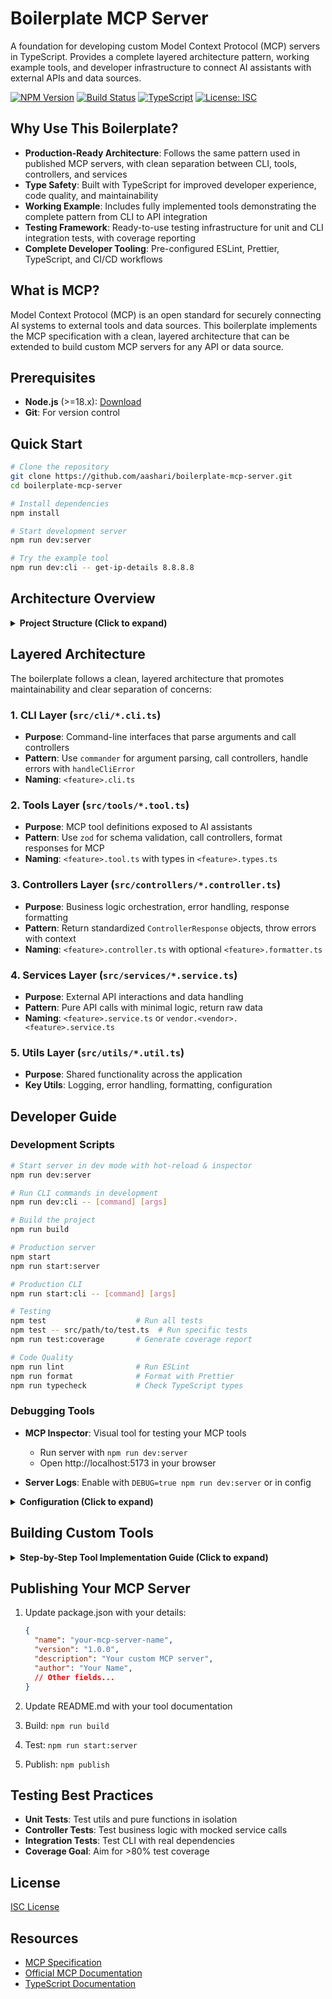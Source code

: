 # Boilerplate MCP Server

A foundation for developing custom Model Context Protocol (MCP) servers in TypeScript. Provides a complete layered architecture pattern, working example tools, and developer infrastructure to connect AI assistants with external APIs and data sources.

[![NPM Version](https://img.shields.io/npm/v/@aashari/boilerplate-mcp-server)](https://www.npmjs.com/package/@aashari/boilerplate-mcp-server)
[![Build Status](https://img.shields.io/github/workflow/status/aashari/boilerplate-mcp-server/CI)](https://github.com/aashari/boilerplate-mcp-server/actions)
[![TypeScript](https://img.shields.io/badge/TypeScript-5.0%2B-blue)](https://www.typescriptlang.org/)
[![License: ISC](https://img.shields.io/badge/License-ISC-blue.svg)](https://opensource.org/licenses/ISC)

## Why Use This Boilerplate?

- **Production-Ready Architecture**: Follows the same pattern used in published MCP servers, with clean separation between CLI, tools, controllers, and services
- **Type Safety**: Built with TypeScript for improved developer experience, code quality, and maintainability
- **Working Example**: Includes fully implemented tools demonstrating the complete pattern from CLI to API integration
- **Testing Framework**: Ready-to-use testing infrastructure for unit and CLI integration tests, with coverage reporting
- **Complete Developer Tooling**: Pre-configured ESLint, Prettier, TypeScript, and CI/CD workflows

## What is MCP?

Model Context Protocol (MCP) is an open standard for securely connecting AI systems to external tools and data sources. This boilerplate implements the MCP specification with a clean, layered architecture that can be extended to build custom MCP servers for any API or data source.

## Prerequisites

- **Node.js** (>=18.x): [Download](https://nodejs.org/)
- **Git**: For version control

## Quick Start

```bash
# Clone the repository
git clone https://github.com/aashari/boilerplate-mcp-server.git
cd boilerplate-mcp-server

# Install dependencies
npm install

# Start development server
npm run dev:server

# Try the example tool
npm run dev:cli -- get-ip-details 8.8.8.8
```

## Architecture Overview

<details>
<summary><b>Project Structure (Click to expand)</b></summary>

```
src/
├── cli/              # Command-line interfaces
│   ├── index.ts      # CLI entry point
│   └── *.cli.ts      # Feature-specific CLI modules
├── controllers/      # Business logic
│   └── *.controller.ts  # Feature controllers
├── services/         # External API interactions
│   └── *.service.ts  # Service modules
├── tools/            # MCP tool definitions
│   ├── *.tool.ts     # Tool implementations
│   └── *.types.ts    # Tool argument schemas
├── types/            # Type definitions
│   └── common.types.ts # Shared type definitions
├── utils/            # Shared utilities
│   ├── logger.util.ts  # Structured logging
│   ├── error.util.ts   # Error handling
│   └── ...           # Other utility modules
└── index.ts          # Server entry point
```

</details>

## Layered Architecture

The boilerplate follows a clean, layered architecture that promotes maintainability and clear separation of concerns:

### 1. CLI Layer (`src/cli/*.cli.ts`)

- **Purpose**: Command-line interfaces that parse arguments and call controllers
- **Pattern**: Use `commander` for argument parsing, call controllers, handle errors with `handleCliError`
- **Naming**: `<feature>.cli.ts` 

### 2. Tools Layer (`src/tools/*.tool.ts`)

- **Purpose**: MCP tool definitions exposed to AI assistants
- **Pattern**: Use `zod` for schema validation, call controllers, format responses for MCP
- **Naming**: `<feature>.tool.ts` with types in `<feature>.types.ts`

### 3. Controllers Layer (`src/controllers/*.controller.ts`)

- **Purpose**: Business logic orchestration, error handling, response formatting
- **Pattern**: Return standardized `ControllerResponse` objects, throw errors with context
- **Naming**: `<feature>.controller.ts` with optional `<feature>.formatter.ts`

### 4. Services Layer (`src/services/*.service.ts`)

- **Purpose**: External API interactions and data handling
- **Pattern**: Pure API calls with minimal logic, return raw data
- **Naming**: `<feature>.service.ts` or `vendor.<vendor>.<feature>.service.ts`

### 5. Utils Layer (`src/utils/*.util.ts`)

- **Purpose**: Shared functionality across the application
- **Key Utils**: Logging, error handling, formatting, configuration

## Developer Guide

### Development Scripts

```bash
# Start server in dev mode with hot-reload & inspector
npm run dev:server

# Run CLI commands in development
npm run dev:cli -- [command] [args]

# Build the project
npm run build

# Production server
npm start
npm run start:server

# Production CLI
npm run start:cli -- [command] [args]

# Testing
npm test                    # Run all tests
npm test -- src/path/to/test.ts  # Run specific tests
npm run test:coverage       # Generate coverage report

# Code Quality
npm run lint                # Run ESLint
npm run format              # Format with Prettier
npm run typecheck           # Check TypeScript types
```

### Debugging Tools

- **MCP Inspector**: Visual tool for testing your MCP tools
  - Run server with `npm run dev:server`
  - Open http://localhost:5173 in your browser

- **Server Logs**: Enable with `DEBUG=true npm run dev:server` or in config

<details>
<summary><b>Configuration (Click to expand)</b></summary>

Create `~/.mcp/configs.json`:

```json
{
  "boilerplate": {
    "environments": {
      "DEBUG": "true",
      "ANY_OTHER_CONFIG": "value"
    }
  }
}
```

</details>

## Building Custom Tools

<details>
<summary><b>Step-by-Step Tool Implementation Guide (Click to expand)</b></summary>

### 1. Define Service Layer

Create a new service in `src/services/` to interact with your external API:

```typescript
// src/services/example.service.ts
import { Logger } from '../utils/logger.util.js';

const logger = Logger.forContext('services/example.service.ts');

export async function getData(param: string): Promise<any> {
	logger.debug('Getting data', { param });
	// API interaction code here
	return { result: 'example data' };
}
```

### 2. Create Controller

Add a controller in `src/controllers/` to handle business logic:

```typescript
// src/controllers/example.controller.ts
import { Logger } from '../utils/logger.util.js';
import * as exampleService from '../services/example.service.js';
import { formatMarkdown } from '../utils/formatter.util.js';
import { handleControllerError } from '../utils/error-handler.util.js';
import { ControllerResponse } from '../types/common.types.js';

const logger = Logger.forContext('controllers/example.controller.ts');

export interface GetDataOptions {
	param?: string;
}

export async function getData(
	options: GetDataOptions = {},
): Promise<ControllerResponse> {
	try {
		logger.debug('Getting data with options', options);

		const data = await exampleService.getData(options.param || 'default');

		const content = formatMarkdown(data);

		return { content };
	} catch (error) {
		throw handleControllerError(error, {
			entityType: 'ExampleData',
			operation: 'getData',
			source: 'controllers/example.controller.ts',
		});
	}
}
```

### 3. Implement MCP Tool

Create a tool definition in `src/tools/`:

```typescript
// src/tools/example.tool.ts
import { McpServer } from '@modelcontextprotocol/sdk/server/mcp.js';
import { z } from 'zod';
import { Logger } from '../utils/logger.util.js';
import { formatErrorForMcpTool } from '../utils/error.util.js';
import * as exampleController from '../controllers/example.controller.js';

const logger = Logger.forContext('tools/example.tool.ts');

const GetDataArgs = z.object({
	param: z.string().optional().describe('Optional parameter'),
});

type GetDataArgsType = z.infer<typeof GetDataArgs>;

async function handleGetData(args: GetDataArgsType) {
	try {
		logger.debug('Tool get_data called', args);

		const result = await exampleController.getData({
			param: args.param,
		});

		return {
			content: [{ type: 'text' as const, text: result.content }],
		};
	} catch (error) {
		logger.error('Tool get_data failed', error);
		return formatErrorForMcpTool(error);
	}
}

export function register(server: McpServer) {
	server.tool(
		'get_data',
		`Gets data from the example API, optionally using \`param\`.
Use this to fetch example data. Returns formatted data as Markdown.`,
		GetDataArgs.shape,
		handleGetData,
	);
}
```

### 4. Add CLI Support

Create a CLI command in `src/cli/`:

```typescript
// src/cli/example.cli.ts
import { program } from 'commander';
import { Logger } from '../utils/logger.util.js';
import * as exampleController from '../controllers/example.controller.js';
import { handleCliError } from '../utils/error-handler.util.js';

const logger = Logger.forContext('cli/example.cli.ts');

program
	.command('get-data')
	.description('Get example data')
	.option('--param <value>', 'Optional parameter')
	.action(async (options) => {
		try {
			logger.debug('CLI get-data called', options);

			const result = await exampleController.getData({
				param: options.param,
			});

			console.log(result.content);
		} catch (error) {
			handleCliError(error);
		}
	});
```

### 5. Register Components

Update the entry points to register your new components:

```typescript
// In src/cli/index.ts
import '../cli/example.cli.js';

// In src/index.ts (for the tool)
import exampleTool from './tools/example.tool.js';
// Then in registerTools function:
exampleTool.register(server);
```

</details>

## Publishing Your MCP Server

1. Update package.json with your details:
   ```json
   {
     "name": "your-mcp-server-name",
     "version": "1.0.0",
     "description": "Your custom MCP server",
     "author": "Your Name",
     // Other fields...
   }
   ```

2. Update README.md with your tool documentation
3. Build: `npm run build`
4. Test: `npm run start:server`
5. Publish: `npm publish`

## Testing Best Practices

- **Unit Tests**: Test utils and pure functions in isolation
- **Controller Tests**: Test business logic with mocked service calls
- **Integration Tests**: Test CLI with real dependencies
- **Coverage Goal**: Aim for >80% test coverage

## License

[ISC License](https://opensource.org/licenses/ISC)

## Resources

- [MCP Specification](https://github.com/modelcontextprotocol/mcp-spec)
- [Official MCP Documentation](https://www.modelcontextprotocol.ai/)
- [TypeScript Documentation](https://www.typescriptlang.org/docs/)
